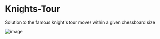 # Knights-Tour
Solution to the famous knight's tour moves within a given chessboard size

![image](https://github.com/Moze-Code/Knights-Tour/[assets/83746252/08870133-54fd-4faa-a964-065dd98e3e20](https://upload.wikimedia.org/wikipedia/commons/c/ca/Knights-Tour-Animation.gif)https://upload.wikimedia.org/wikipedia/commons/c/ca/Knights-Tour-Animation.gif)

